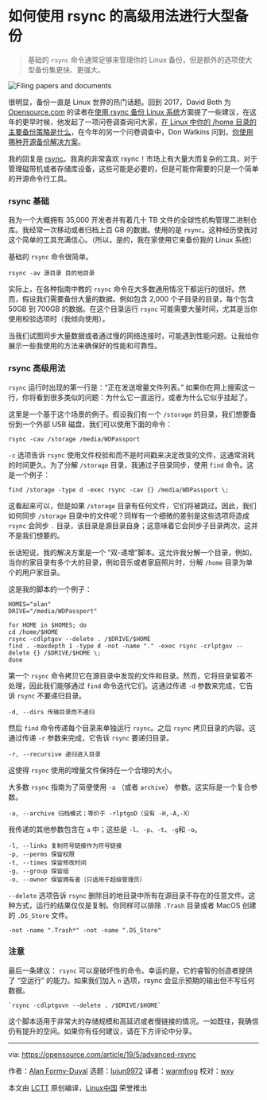 [#]: collector: (lujun9972)
[#]: translator: (warmfrog)
[#]: reviewer: (wxy)
[#]: publisher: ( )
[#]: url: ( )
[#]: subject: (How to use advanced rsync for large Linux backups)
[#]: via: (https://opensource.com/article/19/5/advanced-rsync)
[#]: author: (Alan Formy-Duval  https://opensource.com/users/alanfdoss/users/marcobravo)

如何使用 rsync 的高级用法进行大型备份
=====================================

> 基础的 `rsync` 命令通常足够来管理你的 Linux 备份，但是额外的选项使大型备份集更快、更强大。

![Filing papers and documents][1]

很明显，备份一直是 Linux 世界的热门话题。回到 2017，David Both 为 [Opensource.com][2] 的读者在[使用 rsync 备份 Linux 系统][3]方面提了一些建议，在这年的更早时候，他发起了一项问卷调查询问大家，[在 Linux 中你的 /home 目录的主要备份策略是什么][4]，在今年的另一个问卷调查中，Don Watkins 问到，[你使用哪种开源备份解决方案][5]。

我的回复是 [rsync][6]。我真的非常喜欢 rsync！市场上有大量大而复杂的工具，对于管理磁带机或者存储库设备，这些可能是必要的，但是可能你需要的只是一个简单的开源命令行工具。

### rsync 基础

我为一个大概拥有 35,000 开发者并有着几十 TB 文件的全球性机构管理二进制仓库。我经常一次移动或者归档上百 GB 的数据。使用的是 `rsync`。这种经历使我对这个简单的工具充满信心。（所以，是的，我在家使用它来备份我的 Linux 系统）

基础的 `rsync` 命令很简单。


```
rsync -av 源目录 目的地目录
```

实际上，在各种指南中教的 `rsync` 命令在大多数通用情况下都运行的很好。然而，假设我们需要备份大量的数据。例如包含 2,000 个子目录的目录，每个包含 50GB 到 700GB 的数据。在这个目录运行 `rsync` 可能需要大量时间，尤其是当你使用校验选项时（我倾向使用）。

当我们试图同步大量数据或者通过慢的网络连接时，可能遇到性能问题。让我给你展示一些我使用的方法来确保好的性能和可靠性。

### rsync 高级用法

`rsync` 运行时出现的第一行是：“正在发送增量文件列表。” 如果你在网上搜索这一行，你将看到很多类似的问题：为什么它一直运行，或者为什么它似乎挂起了。

这里是一个基于这个场景的例子。假设我们有一个 `/storage` 的目录，我们想要备份到一个外部 USB 磁盘，我们可以使用下面的命令：

```
rsync -cav /storage /media/WDPassport
```

`-c` 选项告诉 `rsync` 使用文件校验和而不是时间戳来决定改变的文件，这通常消耗的时间更久。为了分解 `/storage` 目录，我通过子目录同步，使用 `find` 命令。这是一个例子：


```
find /storage -type d -exec rsync -cav {} /media/WDPassport \;
```

这看起来可以，但是如果 `/storage` 目录有任何文件，它们将被跳过。因此，我们如何同步 `/storage` 目录中的文件呢？同样有一个细微的差别是这些选项将造成 `rsync` 会同步 `.` 目录，该目录是源目录自身；这意味着它会同步子目录两次，这并不是我们想要的。

长话短说，我的解决方案是一个 “双-递增”脚本。这允许我分解一个目录，例如，当你的家目录有多个大的目录，例如音乐或者家庭照片时，分解 `/home` 目录为单个的用户家目录。

这是我的脚本的一个例子：

```
HOMES="alan"
DRIVE="/media/WDPassport"

for HOME in $HOMES; do
cd /home/$HOME
rsync -cdlptgov --delete . /$DRIVE/$HOME
find . -maxdepth 1 -type d -not -name "." -exec rsync -crlptgov --delete {} /$DRIVE/$HOME \;
done
```

第一个 `rsync` 命令拷贝它在源目录中发现的文件和目录。然而，它将目录留着不处理，因此我们能够通过 `find` 命令迭代它们。这通过传递 `-d` 参数来完成，它告诉 `rsync` 不要递归目录。


```
-d, --dirs 传输目录而不递归
```

然后 `find` 命令传递每个目录来单独运行 `rsync`。之后 `rsync` 拷贝目录的内容。这通过传递 `-r` 参数来完成，它告诉 `rsync` 要递归目录。


```
-r, --recursive 递归进入目录
```

这使得 `rsync` 使用的增量文件保持在一个合理的大小。

大多数 `rsync` 指南为了简便使用 `-a` （或者 `archive`） 参数。这实际是一个复合参数。

```
-a, --archive 归档模式；等价于 -rlptgoD（没有 -H,-A,-X）
```

我传递的其他参数包含在 `a` 中；这些是 `-l`、`-p`、`-t`、`-g`和 `-o`。


```
-l, --links 复制符号链接作为符号链接
-p, --perms 保留权限
-t, --times 保留修改时间
-g, --group 保留组
-o, --owner 保留拥有者（只适用于超级管理员）
```

`--delete` 选项告诉 `rsync` 删除目的地目录中所有在源目录不存在的任意文件。这种方式，运行的结果仅仅是复制。你同样可以排除 `.Trash` 目录或者 MacOS 创建的 `.DS_Store` 文件。


```
-not -name ".Trash*" -not -name ".DS_Store"
```

### 注意

最后一条建议： `rsync` 可以是破坏性的命令。幸运的是，它的睿智的创造者提供了 “空运行” 的能力。如果我们加入 `n` 选项，rsync 会显示预期的输出但不写任何数据。


```
`rsync -cdlptgovn --delete . /$DRIVE/$HOME`
```

这个脚本适用于非常大的存储规模和高延迟或者慢链接的情况。一如既往，我确信仍有提升的空间。如果你有任何建议，请在下方评论中分享。

--------------------------------------------------------------------------------

via: https://opensource.com/article/19/5/advanced-rsync

作者：[Alan Formy-Duval][a]
选题：[lujun9972][b]
译者：[warmfrog](https://github.com/warmfrog)
校对：[wxy](https://github.com/wxy)

本文由 [LCTT](https://github.com/LCTT/TranslateProject) 原创编译，[Linux中国](https://linux.cn/) 荣誉推出

[a]: https://opensource.com/users/alanfdoss/users/marcobravo
[b]: https://github.com/lujun9972
[1]: https://opensource.com/sites/default/files/styles/image-full-size/public/lead-images/documents_papers_file_storage_work.png?itok=YlXpAqAJ (Filing papers and documents)
[2]: http://Opensource.com
[3]: https://linux.cn/article-8237-1.html
[4]: https://opensource.com/poll/19/4/backup-strategy-home-directory-linux
[5]: https://opensource.com/article/19/2/linux-backup-solutions
[6]: https://en.wikipedia.org/wiki/Rsync
